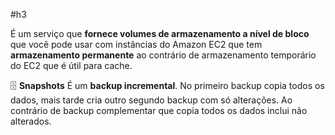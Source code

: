 #h3 

É um serviço que **fornece volumes de armazenamento a nível de bloco** que você pode usar com instâncias do Amazon EC2 que tem **armazenamento permanente** ao contrário de armazenamento temporário do EC2 que é útil para cache.

🗄️ **Snapshots**
É um **backup incremental**. No primeiro backup copia todos os dados, mais tarde cria outro segundo backup com só alterações. Ao contrário de backup complementar que copia todos os dados inclui não alterados.

